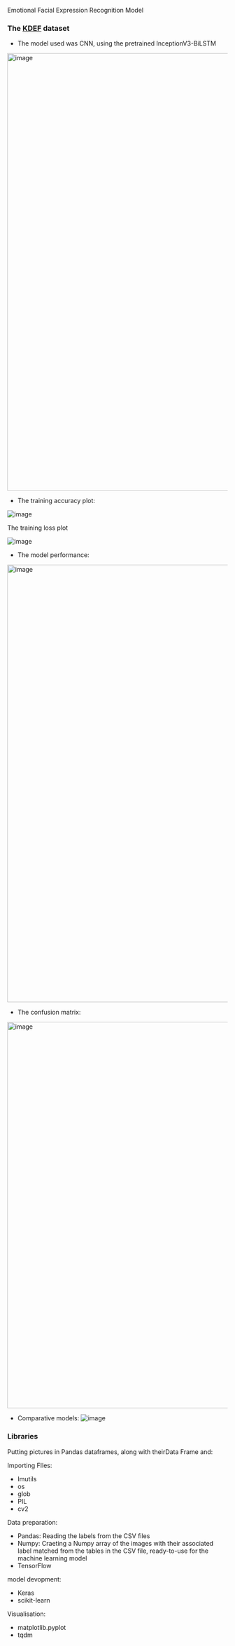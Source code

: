 Emotional Facial Expression Recognition Model

### The [KDEF](https://kdef.se/) dataset

- The model used was CNN, using the pretrained InceptionV3-BiLSTM
  

<img width="999" alt="image" src="https://github.com/user-attachments/assets/08350a6e-9e17-496f-9280-1e9904a24889" />


- The training accuracy plot:

![image](https://github.com/user-attachments/assets/ede007ec-406e-4a7d-9620-09bae65812b4)

The training loss plot

![image](https://github.com/user-attachments/assets/e77f1a47-ee88-48ad-a5b0-84c754346a5b)



- The model performance:

<img width="999" alt="image" src="https://github.com/user-attachments/assets/6e3be42f-1698-4d3b-a314-d9a6a48eeb37" />


- The confusion matrix:

<img width="882" alt="image" src="https://github.com/user-attachments/assets/da3aa3f8-b463-4a4a-9f60-a1381f5974c5" />


- Comparative models:
  ![image](https://github.com/user-attachments/assets/2398f202-edb6-40ed-baf9-073d6b2ccce6)

### Libraries

Putting pictures in Pandas dataframes, along with theirData Frame and:

Importing FIles:
- Imutils 
- os
- glob 
- PIL 
- cv2

Data preparation:
- Pandas: Reading the labels from the CSV files
- Numpy: Craeting a Numpy array of the images with their associated label matched from the tables in the CSV file, ready-to-use for the machine learning model
- TensorFlow

model devopment:
- Keras
- scikit-learn

Visualisation:
- matplotlib.pyplot
- tqdm


